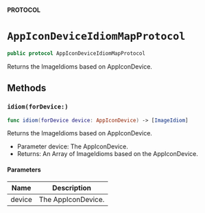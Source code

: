 **PROTOCOL**

# `AppIconDeviceIdiomMapProtocol`

```swift
public protocol AppIconDeviceIdiomMapProtocol
```

Returns the ImageIdioms based on AppIconDevice.

## Methods
### `idiom(forDevice:)`

```swift
func idiom(forDevice device: AppIconDevice) -> [ImageIdiom]
```

Returns the ImageIdioms based on AppIconDevice.

 - Parameter device: The AppIconDevice.
 - Returns: An Array of ImageIdioms based on the AppIconDevice.

#### Parameters

| Name | Description |
| ---- | ----------- |
| device | The AppIconDevice. |